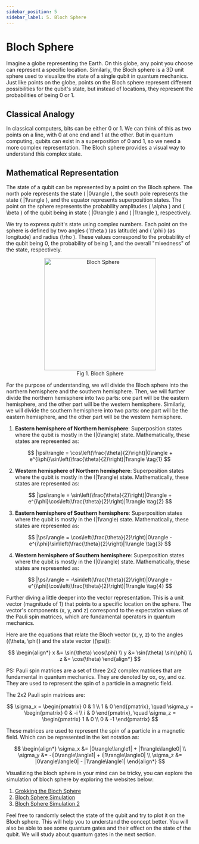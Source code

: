 ```yaml
---
sidebar_position: 5
sidebar_label: 5. Bloch Sphere
---
```


# Bloch Sphere 
Imagine a globe representing the Earth. On this globe, any point you choose can represent a specific location. Similarly, the Bloch sphere is a 3D unit sphere used to visualize the state of a single qubit in quantum mechanics. Just like points on the globe, points on the Bloch sphere represent different possibilities for the qubit's state, but instead of locations, they represent the probabilities of being 0 or 1.

## Classical Analogy
In classical computers, bits can be either 0 or 1. We can think of this as two points on a line, with 0 at one end and 1 at the other. But in quantum computing, qubits can exist in a superposition of 0 and 1, so we need a more complex representation. The Bloch sphere provides a visual way to understand this complex state. 

## Mathematical Representation
The state of a qubit can be represented by a point on the Bloch sphere. The north pole represents the state \( |0\rangle \), the south pole represents the state \( |1\rangle \), and the equator represents superposition states. The point on the sphere represents the probability amplitudes \( \alpha \) and \( \beta \) of the qubit being in state \( |0\rangle \) and \( |1\rangle \), respectively.

We try to express qubit's state using complex numbers. Each point on the sphere is defined by two angles \( \theta \) (as latitude) and \( \phi \) (as longitude) and radius \(\rho \). These values correspond to the probability of the qubit being 0, the probability of being 1, and the overall "mixedness" of the state, respectively.

<figure markdown="span" align="center">
    <img src="https://upload.wikimedia.org/wikipedia/commons/thumb/6/6b/Bloch_sphere.svg/1024px-Bloch_sphere.svg.png" alt="Bloch Sphere" width="300"/>
    <figcaption>Fig 1. Bloch Sphere</figcaption> 
</figure> 

For the purpose of understanding, we will divide the Bloch sphere into the northern hemisphere and the southern hemisphere. Then, we will further divide the northern hemisphere into two parts: one part will be the eastern hemisphere, and the other part will be the western hemisphere. Similarly, we will divide the southern hemisphere into two parts: one part will be the eastern hemisphere, and the other part will be the western hemisphere.

1. **Eastern hemisphere of Northern hemisphere**: Superposition states where the qubit is mostly in the \(|0\rangle\) state. Mathematically, these states are represented as:

$$
|\psi\rangle = \cos\left(\frac{\theta}{2}\right)|0\rangle + e^{i\phi}\sin\left(\frac{\theta}{2}\right)|1\rangle
\tag{1}
$$

2. **Western hemisphere of Northern hemisphere**: Superposition states where the qubit is mostly in the \(|1\rangle\) state. Mathematically, these states are represented as:

$$
|\psi\rangle = \sin\left(\frac{\theta}{2}\right)|0\rangle + e^{i\phi}\cos\left(\frac{\theta}{2}\right)|1\rangle
\tag{2}
$$

3. **Eastern hemisphere of Southern hemisphere**: Superposition states where the qubit is mostly in the \(|1\rangle\) state. Mathematically, these states are represented as:

$$
|\psi\rangle = \cos\left(\frac{\theta}{2}\right)|0\rangle - e^{i\phi}\sin\left(\frac{\theta}{2}\right)|1\rangle
\tag{3}
$$

4. **Western hemisphere of Southern hemisphere**: Superposition states where the qubit is mostly in the \(|0\rangle\) state. Mathematically, these states are represented as:

$$
|\psi\rangle = -\sin\left(\frac{\theta}{2}\right)|0\rangle - e^{i\phi}\cos\left(\frac{\theta}{2}\right)|1\rangle
\tag{4}
$$

Further diving a little deeper into the vector representation. This is a unit vector (magnitude of 1) that points to a specific location on the sphere. The vector's components (x, y, and z) correspond to the expectation values of the Pauli spin matrices, which are fundamental operators in quantum mechanics.

Here are the equations that relate the Bloch vector \(x, y, z\) to the angles (\(\theta, \phi\)) and the state vector (\(\psi\)):

$$
\begin{align*}
x &= \sin(\theta) \cos(\phi) \\
y &= \sin(\theta) \sin(\phi) \\
z &= \cos(\theta)
\end{align*}
$$

PS: Pauli spin matrices are a set of three 2x2 complex matrices that are fundamental in quantum mechanics. They are denoted by σx, σy, and σz. They are used to represent the spin of a particle in a magnetic field.

The 2x2 Pauli spin matrices are:

$$
\sigma_x = \begin{pmatrix} 0 & 1 \\ 1 & 0 \end{pmatrix}, \quad
\sigma_y = \begin{pmatrix} 0 & -i \\ i & 0 \end{pmatrix}, \quad
\sigma_z = \begin{pmatrix} 1 & 0 \\ 0 & -1 \end{pmatrix}
$$

These matrices are used to represent the spin of a particle in a magnetic field.
Which can be represented in the ket notation as:

$$
\begin{align*}
\sigma_x &= |0\rangle\langle1| + |1\rangle\langle0| \\
\sigma_y &= -i|0\rangle\langle1| + i|1\rangle\langle0| \\
\sigma_z &= |0\rangle\langle0| - |1\rangle\langle1|
\end{align*}
$$


<!-- Okay, now let's try to take an example and will try to plot the state of the qubit on the Bloch sphere.

### Example
Consider a qubit in the state:

$$
|\psi\rangle = \frac{1}{\sqrt{2}}|0\rangle + \frac{i}{\sqrt{2}}|1\rangle
\tag{30}
$$

PS: the \(i\) in the equation is the imaginary unit. We are adding here and not in the previous equations because the imaginary unit is a part of the state vector and not the probability amplitudes. Adding i in the probability amplitudes will make the state vector invalid. So, thats why we are adding i in the state vector and not in the probability amplitudes.

We can represent this state on the Bloch sphere using the following steps:

1. **Calculate the angles**: We can calculate the angles \( \theta \) and \( \phi \) using the following equations:

$$
\begin{align*}
\theta &= 2\cos^{-1}\left(\frac{\langle\psi|\sigma_z|\psi\rangle}{||\psi||}\right) \\
\phi &= 2\tan^{-1}\left(\frac{\langle\psi|\sigma_y|\psi\rangle}{\langle\psi|\sigma_x|\psi\rangle}\right)
\end{align*}
$$

Further calculating the values of \( \theta \) and \( \phi \), we get:

$$
\begin{align*}
\langle\psi|\sigma_z|\psi\rangle &= \begin{bmatrix} \frac{1}{\sqrt{2}} & \frac{i}{\sqrt{2}} \end{bmatrix}\begin{bmatrix} 1 & 0 \\ 0 & -1 \end{bmatrix}\begin{bmatrix} \frac{1}{\sqrt{2}} \\ \frac{-i}{\sqrt{2}} \end{bmatrix} = \begin{bmatrix} \frac{1}{\sqrt{2}} & \frac{i}{\sqrt{2}} \end{bmatrix}\begin{bmatrix} \frac{1}{\sqrt{2}} \\ \frac{-i}{\sqrt{2}} \end{bmatrix} = \frac{1}{2} + \frac{1}{2} = 1 \\
\langle\psi|\sigma_x|\psi\rangle &= \begin{bmatrix} \frac{1}{\sqrt{2}} & \frac{i}{\sqrt{2}} \end{bmatrix}\begin{bmatrix} 0 & 1 \\ 1 & 0 \end{bmatrix}\begin{bmatrix} \frac{1}{\sqrt{2}} \\ \frac{-i}{\sqrt{2}} \end{bmatrix} = \begin{bmatrix} \frac{1}{\sqrt{2}} & \frac{i}{\sqrt{2}} \end{bmatrix}\begin{bmatrix} \frac{-i}{\sqrt{2}} \\ \frac{1}{\sqrt{2}} \end{bmatrix} = 0 \\
\langle\psi|\sigma_y|\psi\rangle &= \begin{bmatrix} \frac{1}{\sqrt{2}} & \frac{i}{\sqrt{2}} \end{bmatrix}\begin{bmatrix} 0 & -i \\ i & 0 \end{bmatrix}\begin{bmatrix} \frac{1}{\sqrt{2}} \\ \frac{-i}{\sqrt{2}} \end{bmatrix} = \begin{bmatrix} \frac{1}{\sqrt{2}} & \frac{i}{\sqrt{2}} \end{bmatrix}\begin{bmatrix} \frac{-1}{\sqrt{2}} \\ \frac{-1}{\sqrt{2}} \end{bmatrix} = -1
\end{align*}
$$

After, putting the values of the state vector in the above equations, we get:


 -->

Visualizing the bloch sphere in your mind can be tricky, you can explore the simulation of bloch sphere by exploring the websites below:

1. [Grokking the Bloch Sphere](https://javafxpert.github.io/grok-bloch/)
2. [Bloch Sphere Simulation](https://bits-and-electrons.github.io/bloch-sphere-simulator/)
3. [Bloch Sphere Simulation 2](https://attilakun.net/bloch/)

Feel free to randomly select the state of the qubit and try to plot it on the Bloch sphere. This will help you to understand the concept better. You will also be able to see some quantum gates and their effect on the state of the qubit. We will study about quantum gates in the next section.

